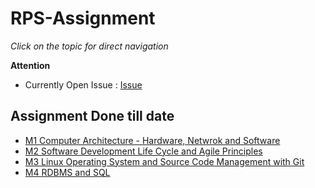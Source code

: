 # RPS-Assignment
_Click on the topic for direct navigation_

**Attention**
- Currently Open Issue : [Issue](https://github.com/sayankae/RPS-Assignment/issues/3)

## Assignment Done till date
- [M1 Computer Architecture - Hardware, Netwrok and Software](https://github.com/sayankae/RPS-Assignment/tree/bbbed42a0a33f67c6e9ca84e95e69d912fda923f/M1%20Computer%20Architecture%20-%20Hardware%2C%20Netwrok%20and%20Software)
- [M2 Software Development Life Cycle and Agile Principles](https://github.com/sayankae/RPS-Assignment/tree/bbbed42a0a33f67c6e9ca84e95e69d912fda923f/M2%20Software%20Development%20Life%20Cycle%20and%20Agile%20Principles)
- [M3 Linux Operating System and Source Code Management with Git](https://github.com/sayankae/RPS-Assignment/tree/bbbed42a0a33f67c6e9ca84e95e69d912fda923f/M3%20Linux%20Operating%20System%20and%20Source%20Code%20Management%20with%20Git)
- [M4 RDBMS and SQL](https://github.com/sayankae/RPS-Assignment/tree/8685e4c2ef7b97036a1f5f23ed960d9c28a3bfac/M4%20RDBMS%20and%20SQL)
